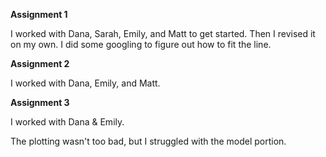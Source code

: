 **Assignment 1**

I worked with Dana, Sarah, Emily, and Matt to get started. Then I revised it on my own. I did some googling to figure out how to fit the line. 



**Assignment 2**

I worked with Dana, Emily, and Matt. 



**Assignment 3**

I worked with Dana & Emily. 

The plotting wasn't too bad, but I struggled with the model portion. 
